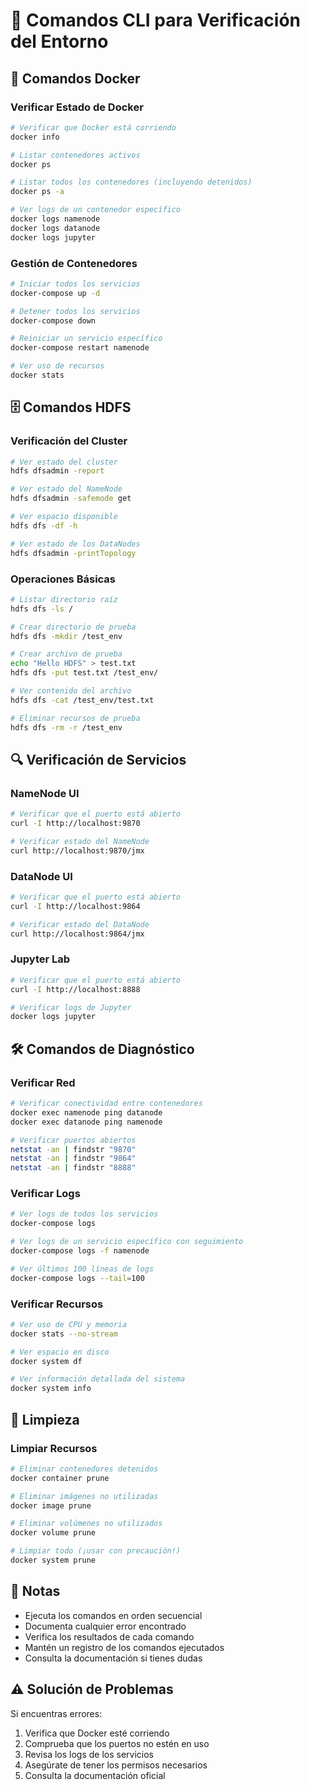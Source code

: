 # 📝 Comandos CLI para Verificación del Entorno

## 🐳 Comandos Docker

### Verificar Estado de Docker
```bash
# Verificar que Docker está corriendo
docker info

# Listar contenedores activos
docker ps

# Listar todos los contenedores (incluyendo detenidos)
docker ps -a

# Ver logs de un contenedor específico
docker logs namenode
docker logs datanode
docker logs jupyter
```

### Gestión de Contenedores
```bash
# Iniciar todos los servicios
docker-compose up -d

# Detener todos los servicios
docker-compose down

# Reiniciar un servicio específico
docker-compose restart namenode

# Ver uso de recursos
docker stats
```

## 🗄️ Comandos HDFS

### Verificación del Cluster
```bash
# Ver estado del cluster
hdfs dfsadmin -report

# Ver estado del NameNode
hdfs dfsadmin -safemode get

# Ver espacio disponible
hdfs dfs -df -h

# Ver estado de los DataNodes
hdfs dfsadmin -printTopology
```

### Operaciones Básicas
```bash
# Listar directorio raíz
hdfs dfs -ls /

# Crear directorio de prueba
hdfs dfs -mkdir /test_env

# Crear archivo de prueba
echo "Hello HDFS" > test.txt
hdfs dfs -put test.txt /test_env/

# Ver contenido del archivo
hdfs dfs -cat /test_env/test.txt

# Eliminar recursos de prueba
hdfs dfs -rm -r /test_env
```

## 🔍 Verificación de Servicios

### NameNode UI
```bash
# Verificar que el puerto está abierto
curl -I http://localhost:9870

# Verificar estado del NameNode
curl http://localhost:9870/jmx
```

### DataNode UI
```bash
# Verificar que el puerto está abierto
curl -I http://localhost:9864

# Verificar estado del DataNode
curl http://localhost:9864/jmx
```

### Jupyter Lab
```bash
# Verificar que el puerto está abierto
curl -I http://localhost:8888

# Verificar logs de Jupyter
docker logs jupyter
```

## 🛠️ Comandos de Diagnóstico

### Verificar Red
```bash
# Verificar conectividad entre contenedores
docker exec namenode ping datanode
docker exec datanode ping namenode

# Verificar puertos abiertos
netstat -an | findstr "9870"
netstat -an | findstr "9864"
netstat -an | findstr "8888"
```

### Verificar Logs
```bash
# Ver logs de todos los servicios
docker-compose logs

# Ver logs de un servicio específico con seguimiento
docker-compose logs -f namenode

# Ver últimos 100 líneas de logs
docker-compose logs --tail=100
```

### Verificar Recursos
```bash
# Ver uso de CPU y memoria
docker stats --no-stream

# Ver espacio en disco
docker system df

# Ver información detallada del sistema
docker system info
```

## 🧹 Limpieza

### Limpiar Recursos
```bash
# Eliminar contenedores detenidos
docker container prune

# Eliminar imágenes no utilizadas
docker image prune

# Eliminar volúmenes no utilizados
docker volume prune

# Limpiar todo (¡usar con precaución!)
docker system prune
```

## 📝 Notas
- Ejecuta los comandos en orden secuencial
- Documenta cualquier error encontrado
- Verifica los resultados de cada comando
- Mantén un registro de los comandos ejecutados
- Consulta la documentación si tienes dudas

## ⚠️ Solución de Problemas
Si encuentras errores:
1. Verifica que Docker esté corriendo
2. Comprueba que los puertos no estén en uso
3. Revisa los logs de los servicios
4. Asegúrate de tener los permisos necesarios
5. Consulta la documentación oficial 